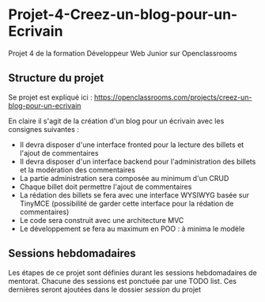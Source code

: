 # Projet-4-Creez-un-blog-pour-un-Ecrivain
Projet 4 de la formation Développeur Web Junior sur Openclassrooms

## Structure du projet
Se projet est expliqué ici : https://openclassrooms.com/projects/creez-un-blog-pour-un-ecrivain

En claire il s'agit de la création d'un blog pour un écrivain avec les consignes suivantes :
* Il devra disposer d'une interface fronted pour la lecture des billets et l'ajout de commentaires
* Il devra disposer d'un interface backend pour l'administration des billets et la modération des commentaires
* La partie administration sera composée au minimum d'un CRUD
* Chaque billet doit permettre l'ajout de commentaires
* La rédation des billets se fera avec une interface WYSIWYG basée sur TinyMCE (possibilité de garder cette interface pour la rédation de commentaires)
* Le code sera construit avec une architecture MVC
* Le développement se fera au maximum en POO : à minima le modèle

## Sessions hebdomadaires

Les étapes de ce projet sont définies durant les sessions hebdomadaires de mentorat. Chacune des sessions est ponctuée par une TODO list. Ces dernières seront ajoutées dans le dossier *session* du projet
